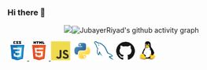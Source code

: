 ### Hi there 👋

<!--
**Gabrielgh06/gabrielgh06** is a ✨ _special_ ✨ repository because its `README.md` (this file) appears on your GitHub profile.
Here are some ideas to get you started:

- 🔭 I’m currently working on ...
- 🌱 I’m currently learning ...
- 👯 I’m looking to collaborate on ...
- 🤔 I’m looking for help with ...
- 💬 Ask me about ...
- 📫 How to reach me: ...
- 😄 Pronouns: ...
- ⚡ Fun fact: ...
-->

<a>
<div align="center">
   <img height="190em" src="http://github-profile-summary-cards.vercel.app/api/cards/profile-details?username=Gabrielgh06&theme=tokyonight%22/%3E 
   <img height "130em" src="http://github-profile-summary-cards.vercel.app/api/cards/stats?username=Gabrielgh06&theme=tokyonight%22/%3E 
   <img height="140em" src="https://github-readme-stats.vercel.app/api/top-langs/?username=Gabrielgh06&layout=compact&langs_count=7&theme=tokyonight&hide_border=true%22/%3E 
 </a>
</div>

[![JubayerRiyad's github activity graph](https://github-readme-activity-graph.cyclic.app/graph?username=Gabrielgh06&bg_color=0d1117&color=c9c9c9&line=4c779e&point=a8e5ff&area=true&hide_border=true)](https://github.com/Gabrielgh06/github-readme-activity-graph)

<p align="left"> <a href="https://www.gnu.org/software/bash/" target="_blank">  <a href="https://www.w3schools.com/css/" target="_blank"> 
<img src="https://raw.githubusercontent.com/devicons/devicon/master/icons/css3/css3-original-wordmark.svg" alt="css3" width="40" height="40"/> </a> 
<a href="https://www.w3.org/html/" target="_blank"> 
<img src="https://raw.githubusercontent.com/devicons/devicon/master/icons/html5/html5-original-wordmark.svg" alt="html5" width="40" height="40"/> </a>
<img src="https://raw.githubusercontent.com/devicons/devicon/master/icons/javascript/javascript-original.svg" alt="javascript" width="40" height="40"/> </a>
<img src="https://raw.githubusercontent.com/devicons/devicon/master/icons/python/python-original.svg" alt="python" width="40" height="40"/> </a> 
<img src="https://raw.githubusercontent.com/devicons/devicon/master/icons/mysql/mysql-original.svg" alt="mysql" width="40" height="40"/> </a> 
<img src="https://raw.githubusercontent.com/devicons/devicon/master/icons/github/github-original.svg" alt="github" width="40" height="40"/> </a> 
<img src="https://raw.githubusercontent.com/devicons/devicon/master/icons/linux/linux-original.svg" alt="linux" width="40" height="40"/> </a>
